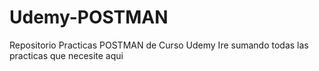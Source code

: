 # Udemy-POSTMAN
Repositorio Practicas POSTMAN de Curso Udemy
Ire sumando todas las practicas que necesite aqui
